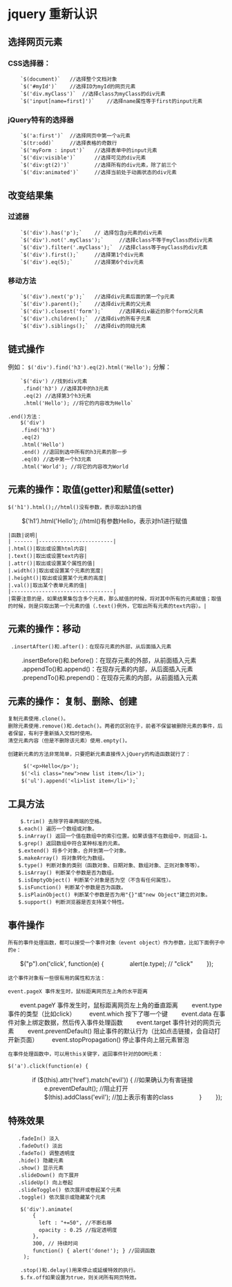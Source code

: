 # jquery 重新认识
## 选择网页元素
### CSS选择器：
```
	`$(document)` 	//选择整个文档对象
	`$('#myId')`	//选择ID为myId的网页元素
	`$('div.myClass')`	//选择class为myClass的div元素
	`$('input[name=first]')`	//选择name属性等于first的input元素
```
### jQuery特有的选择器
```
	`$('a:first')`	//选择网页中第一个a元素
	`$(tr:odd)`		//选择表格的奇数行
	`$('myForm : input')`	//选择表单中的input元素
	`$('div:visible')`		//选择可见的div元素
	`$('div:gt(2)')`		//选择所有的div元素，除了前三个
	`$('div:animated')`		//选择当前处于动画状态的div元素
```
## 改变结果集

### 过滤器
```
	`$('div').has('p');` 	// 选择包含p元素的div元素
	`$('div').not('.myClass');`		//选择class不等于myClass的div元素
	`$('div').filter('.myClass');`	//选择class等于myClass的div元素
	`$('div').first();`		//选择第1个div元素
	`$('div').eq(5);` 		//选择第6个div元素
```		
### 移动方法
```
	`$('div').next('p');`	//选择div元素后面的第一个p元素
	`$('div').parent();`	//选择div元素的父元素
	`$('div').closest('form');`		//选择离div最近的那个form父元素
	`$('div').children();`	//选择div的所有子元素
	`$('div').siblings();`	//选择div的同级元素
```
## 链式操作

例如：
	`$('div').find('h3').eq(2).html('Hello');`
分解：
```
	`$('div') //找到div元素
　　　.find('h3') //选择其中的h3元素
　　　.eq(2) //选择第3个h3元素
　　　.html('Hello'); //将它的内容改为Hello`	

.end()方法：
	$('div')
　　 .find('h3')
　　 .eq(2)
　　 .html('Hello')
　　 .end() //退回到选中所有的h3元素的那一步
　　 .eq(0) //选中第一个h3元素
　　 .html('World'); //将它的内容改为World
```
## 元素的操作：取值(getter)和赋值(setter)
			
    $('h1').html();//html()没有参数，表示取出h1的值
　　 $('h1').html('Hello'); //html()有参数Hello，表示对h1进行赋值
	
	|函数|说明|
	| ------ |------------------------|
	|.html()|取出或设置html内容|
	|.text()|取出或设置text内容|
	|.attr()|取出或设置某个属性的值|
	|.width()|取出或设置某个元素的宽度|
	|.height()|取出或设置某个元素的高度|
	|.val()|取出某个表单元素的值|
	|---------------------------------|	
	|需要注意的是，如果结果集包含多个元素，那么赋值的时候，将对其中所有的元素赋值；取值的时候，则是只取出第一个元素的值（.text()例外，它取出所有元素的text内容）。|

## 元素的操作：移动
     .insertAfter()和.after()：在现存元素的外部，从后面插入元素
　　 .insertBefore()和.before()：在现存元素的外部，从前面插入元素
　　 .appendTo()和.append()：在现存元素的内部，从后面插入元素
　　 .prependTo()和.prepend()：在现存元素的内部，从前面插入元素
   
   
## 元素的操作： 复制、删除、创建
	复制元素使用.clone()。
	删除元素使用.remove()和.detach()。两者的区别在于，前者不保留被删除元素的事件，后者保留，有利于重新插入文档时使用。
	清空元素内容（但是不删除该元素）使用.empty()。

	创建新元素的方法非常简单，只要把新元素直接传入jQuery的构造函数就行了：
```
     $('<p>Hello</p>');
 　　$('<li class="new">new list item</li>');
 　　$('ul').append('<li>list item</li>');`
```
## 工具方法
```
    $.trim() 去除字符串两端的空格。
　　$.each() 遍历一个数组或对象。
　　$.inArray() 返回一个值在数组中的索引位置。如果该值不在数组中，则返回-1。
　　$.grep() 返回数组中符合某种标准的元素。
　　$.extend() 将多个对象，合并到第一个对象。
　　$.makeArray() 将对象转化为数组。
　　$.type() 判断对象的类别（函数对象、日期对象、数组对象、正则对象等等）。
　　$.isArray() 判断某个参数是否为数组。
　　$.isEmptyObject() 判断某个对象是否为空（不含有任何属性）。
　　$.isFunction() 判断某个参数是否为函数。
　　$.isPlainObject() 判断某个参数是否为用"{}"或"new Object"建立的对象。
　　$.support() 判断浏览器是否支持某个特性。
```
## 事件操作
	所有的事件处理函数，都可以接受一个事件对象（event object）作为参数，比如下面例子中的e：

　　$("p").on('click', function(e) {
　　　　alert(e.type); // "click"
　　});

	这个事件对象有一些很有用的属性和方法：

	event.pageX 事件发生时，鼠标距离网页左上角的水平距离
　　event.pageY 事件发生时，鼠标距离网页左上角的垂直距离
　　event.type 事件的类型（比如click）
　　event.which 按下了哪一个键
　　event.data 在事件对象上绑定数据，然后传入事件处理函数
　　event.target 事件针对的网页元素
　　event.preventDefault() 阻止事件的默认行为（比如点击链接，会自动打开新页面）
　　event.stopPropagation() 停止事件向上层元素冒泡

	在事件处理函数中，可以用this关键字，返回事件针对的DOM元素：

	$('a').click(function(e) {

　　　　if ($(this).attr('href').match('evil')) { //如果确认为有害链接
　　　　　　e.preventDefault(); //阻止打开
　　　　　　$(this).addClass('evil'); //加上表示有害的class
　　　　}
　　});		


## 特殊效果
```
　　.fadeIn() 淡入
　　.fadeOut() 淡出
　　.fadeTo() 调整透明度
　　.hide() 隐藏元素
　　.show() 显示元素
　　.slideDown() 向下展开
　　.slideUp() 向上卷起
　　.slideToggle() 依次展开或卷起某个元素
　　.toggle() 依次展示或隐藏某个元素
```
```
	$('div').animate(
	    {
	      left : "+=50", //不断右移
	      opacity : 0.25 //指定透明度
	    },
	    300, // 持续时间
	    function() { alert('done!'); } //回调函数
	 );

	.stop()和.delay()用来停止或延缓特效的执行。
	$.fx.off如果设置为true，则关闭所有网页特效。
```







